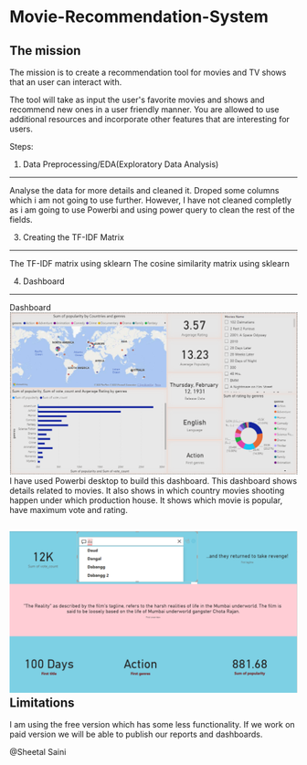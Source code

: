 # Movie-Recommendation-System

The mission
-------------------------------------------------------------------------------------------------------------------------------------------------------------------------
The mission is to create a recommendation tool for movies and TV shows that an user can interact with.

The tool will take as input the user's favorite movies and shows and recommend new ones in a user friendly manner. You are allowed to use additional resources and incorporate other features that are interesting for users.


Steps:
1. Data Preprocessing/EDA(Exploratory Data Analysis)
-----------------------------------------------------------------------------------------------------------------------------------------------------------------------
Analyse the data for more details and cleaned it. Droped some columns which i am not going to use further. However, I have not cleaned completly as i am going to 
use Powerbi and using power query to clean the rest of the fields. 


3. Creating the TF-IDF Matrix
-------------------------------------------------------------------------------------------------------------------------------------------------------------
  The TF-IDF matrix using sklearn 
  The cosine similarity matrix using sklearn
  
4. Dashboard
-----------------------------------------------------------------------------------------------------------------------------------------------
Dashboard
![Dashboard](https://github.com/sainisheetal/Movie-Recommendation-System/blob/main/PowerBi/Movie%20Recomendation%20Dashboard.png)
I have used Powerbi desktop to build this dashboard. This dashboard shows details related to movies. It also shows in which country movies shooting happen under which production house. It shows which movie is popular, have maximum vote and rating.

![Dashboard](https://github.com/sainisheetal/Movie-Recommendation-System/blob/main/PowerBi/dashboard3.png)
Limitations
---------------------------------------------------------------------------------------------------------------------------------------
I am using the free version which has some less functionality. If we work on paid version we will be able to publish our reports and dashboards.

@Sheetal Saini
